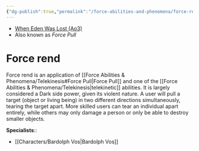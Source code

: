 ```yaml
---
{"dg-publish":true,"permalink":"/force-abilities-and-phenomena/force-rend/","tags":["dark","alter","offense","forcepower"],"noteIcon":"saber1"}
---
```


- [When Eden Was Lost (Ao3)](https://archiveofourown.org/works/19334440)
- Also known as *Force Pull*
# Force rend
Force rend is an application of [[Force Abilities & Phenomena/Telekinesis#Force Pull\|Force Pull]] and one of the [[Force Abilities & Phenomena/Telekinesis\|telekinetic]] abilities. It is largely considered a Dark side power, given its violent nature. A user will pull a target (object or living being) in two different directions simultaneously, tearing the target apart. More skilled users can tear an individual apart entirely, while others may only damage a person or only be able to destroy smaller objects.

**Specialists**::
- [[Characters/Bardolph Vos\|Bardolph Vos]]